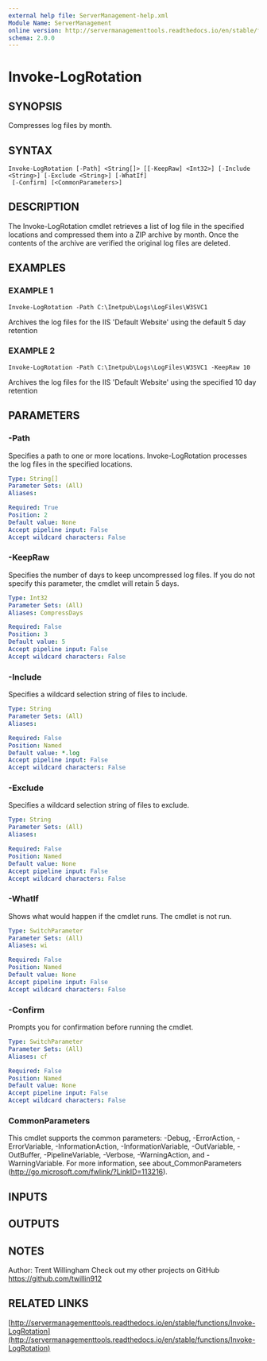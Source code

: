```yaml
---
external help file: ServerManagement-help.xml
Module Name: ServerManagement
online version: http://servermanagementtools.readthedocs.io/en/stable/functions/Invoke-LogRotation
schema: 2.0.0
---
```


# Invoke-LogRotation

## SYNOPSIS
Compresses log files by month.

## SYNTAX

```
Invoke-LogRotation [-Path] <String[]> [[-KeepRaw] <Int32>] [-Include <String>] [-Exclude <String>] [-WhatIf]
 [-Confirm] [<CommonParameters>]
```

## DESCRIPTION
The Invoke-LogRotation cmdlet retrieves a list of log file in the specified locations and compressed them into a ZIP archive by month. 
Once the contents of the archive are verified the original log files are deleted.

## EXAMPLES

### EXAMPLE 1
```
Invoke-LogRotation -Path C:\Inetpub\Logs\LogFiles\W3SVC1
```

Archives the log files for the IIS 'Default Website' using the default 5 day retention

### EXAMPLE 2
```
Invoke-LogRotation -Path C:\Inetpub\Logs\LogFiles\W3SVC1 -KeepRaw 10
```

Archives the log files for the IIS 'Default Website' using the specified 10 day retention

## PARAMETERS

### -Path
Specifies a path to one or more locations. 
Invoke-LogRotation processes the log files in the specified locations.

```yaml
Type: String[]
Parameter Sets: (All)
Aliases:

Required: True
Position: 2
Default value: None
Accept pipeline input: False
Accept wildcard characters: False
```

### -KeepRaw
Specifies the number of days to keep uncompressed log files. 
If you do not specify this parameter, the cmdlet will retain 5 days.

```yaml
Type: Int32
Parameter Sets: (All)
Aliases: CompressDays

Required: False
Position: 3
Default value: 5
Accept pipeline input: False
Accept wildcard characters: False
```

### -Include
Specifies a wildcard selection string of files to include.

```yaml
Type: String
Parameter Sets: (All)
Aliases:

Required: False
Position: Named
Default value: *.log
Accept pipeline input: False
Accept wildcard characters: False
```

### -Exclude
Specifies a wildcard selection string of files to exclude.

```yaml
Type: String
Parameter Sets: (All)
Aliases:

Required: False
Position: Named
Default value: None
Accept pipeline input: False
Accept wildcard characters: False
```

### -WhatIf
Shows what would happen if the cmdlet runs.
The cmdlet is not run.

```yaml
Type: SwitchParameter
Parameter Sets: (All)
Aliases: wi

Required: False
Position: Named
Default value: None
Accept pipeline input: False
Accept wildcard characters: False
```

### -Confirm
Prompts you for confirmation before running the cmdlet.

```yaml
Type: SwitchParameter
Parameter Sets: (All)
Aliases: cf

Required: False
Position: Named
Default value: None
Accept pipeline input: False
Accept wildcard characters: False
```

### CommonParameters
This cmdlet supports the common parameters: -Debug, -ErrorAction, -ErrorVariable, -InformationAction, -InformationVariable, -OutVariable, -OutBuffer, -PipelineVariable, -Verbose, -WarningAction, and -WarningVariable. For more information, see about_CommonParameters (http://go.microsoft.com/fwlink/?LinkID=113216).

## INPUTS

## OUTPUTS

## NOTES
Author: Trent Willingham
Check out my other projects on GitHub https://github.com/twillin912

## RELATED LINKS

[http://servermanagementtools.readthedocs.io/en/stable/functions/Invoke-LogRotation](http://servermanagementtools.readthedocs.io/en/stable/functions/Invoke-LogRotation)

